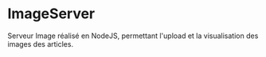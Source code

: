 # ImageServer
Serveur Image réalisé en NodeJS, permettant l'upload et la visualisation des images des articles.
